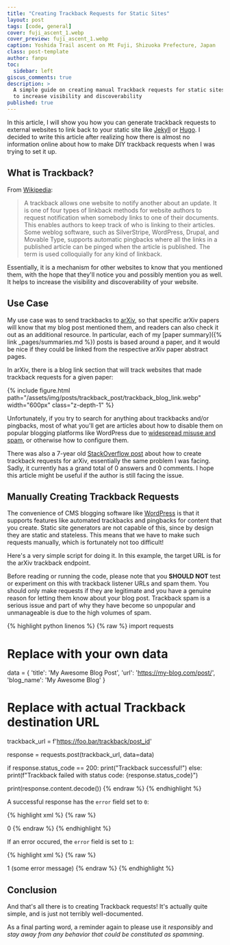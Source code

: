 ```yaml
---
title: "Creating Trackback Requests for Static Sites"
layout: post
tags: [code, general]
cover: fuji_ascent_1.webp
cover_preview: fuji_ascent_1.webp
caption: Yoshida Trail ascent on Mt Fuji, Shizuoka Prefecture, Japan
class: post-template
author: fanpu
toc:
  sidebar: left
giscus_comments: true
description: >
  A simple guide on creating manual Trackback requests for static sites
  to increase visibility and discoverability
published: true
---
```


In this article, I will show you how you can generate trackback requests to
external websites to link back to your static site like
[Jekyll](https://jekyllrb.com/) or [Hugo](https://gohugo.io/).
I decided to write this article after realizing how there is almost no
information online about how to make DIY trackback requests when I was
trying to set it up.

## What is Trackback?
From [Wikipedia]():

> A trackback allows one website to notify another about an update. It is one
of four types of linkback methods for website authors to request notification
when somebody links to one of their documents. This enables authors to keep
track of who is linking to their articles. Some weblog software, such as
SilverStripe, WordPress, Drupal, and Movable Type, supports automatic pingbacks
where all the links in a published article can be pinged when the article is
published. The term is used colloquially for any kind of linkback.

Essentially, it is a mechanism for other websites to know that you mentioned them,
with the hope that they'll notice you and possibly mention you as well.
It helps to increase the visibility and discoverability of your website.

## Use Case
My use case was to send trackbacks to [arXiv](https://info.arxiv.org/help/trackback.html),
so that specific arXiv papers will know that my blog post mentioned them, and readers
can also check it out as an additional resource. In particular, each of my [paper summary]({% link _pages/summaries.md %}) posts is based around a paper, and it would be nice if they could be linked from the respective arXiv paper abstract pages.

In arXiv, there is a blog link section that will track websites that made trackback
requests for a given paper:

{% include figure.html 
    path="/assets/img/posts/trackback_post/trackback_blog_link.webp"
    width="600px"
    class="z-depth-1"
%}

Unfortunately, if you try to search for anything about trackbacks and/or
pingbacks, most of what you'll get are articles about how to disable them on
popular blogging platforms like WordPress due to [widespread misuse and spam](https://blog.hubspot.com/website/trackback-spam), or
otherwise how to configure them. 

There was also a 7-year old [StackOverflow post](https://superuser.com/questions/1098682/how-to-send-trackback-to-arxiv-papers-from-a-jekyll-blog) about how to
create trackback requests for arXiv, essentially the same problem I was facing. 
Sadly, it currently has a grand total of 0 answers and 0 comments. I hope this
article might be useful if the author is still facing the issue.

## Manually Creating Trackback Requests
The convenience of CMS blogging software like
[WordPress](https://wordpress.org/documentation/article/trackbacks-and-pingbacks/)
is that it supports features like automated trackbacks and pingbacks for content
that you create. Static site generators are not capable of this, since by design they
are static and stateless. This means that we have to make such requests manually,
which is fortunately not too difficult!

Here's a very simple script for doing it. In this example, the target URL
is for the arXiv trackback endpoint.

Before reading or running the code, please note that you **SHOULD NOT** test or
experiment on this with trackback listener URLs and spam them. You should only
make requests if they are legitimate and you have a genuine reason for letting
them know about your blog post.  Trackback spam is a serious issue and part of
why they have become so unpopular and unmanageable is due to the high volumes of
spam.

{% highlight python linenos %}
{% raw %}
import requests

# Replace with your own data
data = {
    'title': 'My Awesome Blog Post',
    'url': 'https://my-blog.com/post/',
    'blog_name': 'My Awesome Blog'
}

# Replace with actual Trackback destination URL
trackback_url = f'https://foo.bar/trackback/post_id'

response = requests.post(trackback_url, data=data)

if response.status_code == 200:
    print("Trackback successful!")
else:
    print(f"Trackback failed with status code: {response.status_code}")

print(response.content.decode())
{% endraw %}
{% endhighlight %}

A successful response has the `error` field set to `0`:

{% highlight xml %}
{% raw %}
<?xml version="1.0" encoding="utf-8"?>
<response>
  <error>0</error>
</response>
{% endraw %}
{% endhighlight %}

If an error occured, the `error` field is set to `1`:

{% highlight xml %}
{% raw %}
<?xml version="1.0" encoding="utf-8"?>
<response>
  <error>1</error>
  <message>(some error message)</message>
</response>
{% endraw %}
{% endhighlight %}

## Conclusion
And that's all there is to creating Trackback requests! It's actually quite
simple, and is just not terribly well-documented. 

As a final parting word, a reminder again to please use it *responsibly* and *stay
away from any behavior that could be constituted as spamming*.